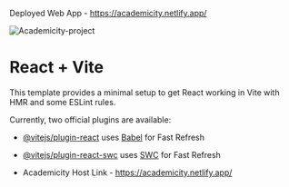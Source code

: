 Deployed Web App - https://academicity.netlify.app/

![Academicity-project](https://github.com/user-attachments/assets/f96a6643-aa28-48cd-946f-f3ac16c90666)


# React + Vite

This template provides a minimal setup to get React working in Vite with HMR and some ESLint rules.

Currently, two official plugins are available:

- [@vitejs/plugin-react](https://github.com/vitejs/vite-plugin-react/blob/main/packages/plugin-react/README.md) uses [Babel](https://babeljs.io/) for Fast Refresh
- [@vitejs/plugin-react-swc](https://github.com/vitejs/vite-plugin-react-swc) uses [SWC](https://swc.rs/) for Fast Refresh

- Academicity Host Link - https://academicity.netlify.app/
